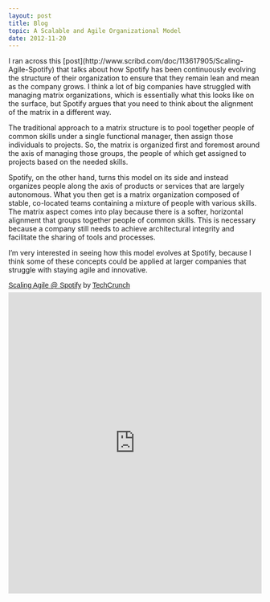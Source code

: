 ```yaml
---
layout: post
title: Blog
topic: A Scalable and Agile Organizational Model
date: 2012-11-20
---
```

<div class="content" markdown="1">
I ran across this [post](http://www.scribd.com/doc/113617905/Scaling-Agile-Spotify) that talks about how Spotify has been continuously evolving the structure of their organization to ensure that they remain lean and mean as the company grows. I think a lot of big companies have struggled with managing matrix organizations, which is essentially what this looks like on the surface, but Spotify argues that you need to think about the alignment of the matrix in a different way.

The traditional approach to a matrix structure is to pool together people of common skills under a single functional manager, then assign those individuals to projects. So, the matrix is organized first and foremost around the axis of managing those groups, the people of which get assigned to projects based on the needed skills.

Spotify, on the other hand, turns this model on its side and instead organizes people along the axis of products or services that are largely autonomous. What you then get is a matrix organization composed of stable, co-located teams containing a mixture of people with various skills. The matrix aspect comes into play because there is a softer, horizontal alignment that groups together people of common skills. This is necessary because a company still needs to achieve architectural integrity and facilitate the sharing of tools and processes.

I’m very interested in seeing how this model evolves at Spotify, because I think some of these concepts could be applied at larger companies that struggle with staying agile and innovative.

<p style=" margin: 12px auto 6px auto; font-family: Helvetica,Arial,Sans-serif; font-style: normal; font-variant: normal; font-weight: normal; font-size: 14px; line-height: normal; font-size-adjust: none; font-stretch: normal; -x-system-font: none; display: block;">   <a title="View Scaling Agile @ Spotify on Scribd" href="https://www.scribd.com/doc/113617905/Scaling-Agile-Spotify"  style="text-decoration: underline;" >Scaling Agile @ Spotify</a> by <a title="View TechCrunch's profile on Scribd" href="https://www.scribd.com/publisher/17551504/TechCrunch"  style="text-decoration: underline;" >TechCrunch</a></p><iframe class="scribd_iframe_embed" src="https://www.scribd.com/embeds/113617905/content?start_page=1&view_mode=scroll&access_key=key-prbc3ss2dgel5lhezg8&show_recommendations=true" data-auto-height="false" data-aspect-ratio="0.7080062794348508" scrolling="no" id="doc_95213" width="100%" height="600" frameborder="0"></iframe>
</div>

